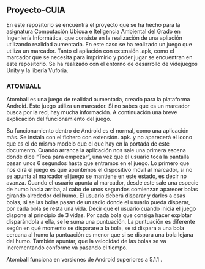 ## Proyecto-CUIA

En este repositorio se encuentra el proyecto que se ha hecho para la asignatura Computación Ubicua e Iteligencia Ambiental del Grado en Ingeniería Informática, que consiste en la realización de una apliación utilizando realidad aumentada. En este caso se ha realizado un juego que utiliza un marcador. Tanto el apliación con extensión .apk, como el marcador que se necesita para imprimirlo y poder jugar se encuentran en este repositorio. Se ha realizado con el entorno de desarrollo de videjuegos Unity y la libería Vuforia.

### ATOMBALL

Atomball es una juego de realidad aumentada, creado para la plataforma Android. Este juego utiliza un marcador. Si no sabes que es un marcador busca por la red, hay mucha información. A continuación una breve explicación del funcionamiento del juego. 

 Su funcionamiento dentro de Android es el normal, como una aplicación más. Se instala con el fichero con extensión. apk. y no aparecerá el icono que es el de mismo modelo que el que hay en la portada de este documento. Cuando arranca la aplicación nos sale una primera escena donde dice “Toca para empezar”, una vez que el usuario toca la pantalla pasan unos 6 segundos hasta que entramos en el juego. Lo primero que nos dirá el juego es que apuntemos el dispositivo móvil al marcador, si no se apunta al marcador el juego se mantiene en este estado, es decir no avanza. Cuando el usuario apunta al marcador, desde este sale una especie de humo hacia arriba, al cabo de unos segundos comienzan aparecer bolas girando alrededor del humo. El usuario deberá disparar y darles a esas bolas, si se las bolas pasan de un radio donde el usuario pueda disparar, por cada bola se resta una vida. Decir que el usuario cuando inicia el juego dispone al principio de 3 vidas. Por cada bola que consiga hacer explotar disparándola a ella, se le suma una puntuación. La puntuación es diferente según en qué momento se disparare a la bola, se si dispara a una bola cercana al humo la puntuación es menor que si se dispara una bola lejana del humo. También apuntar, que la velocidad de las bolas se va incrementando conforme va pasando el tiempo. 
  
  
  Atomball funciona en versiones de Android superiores a 5.1.1 .
